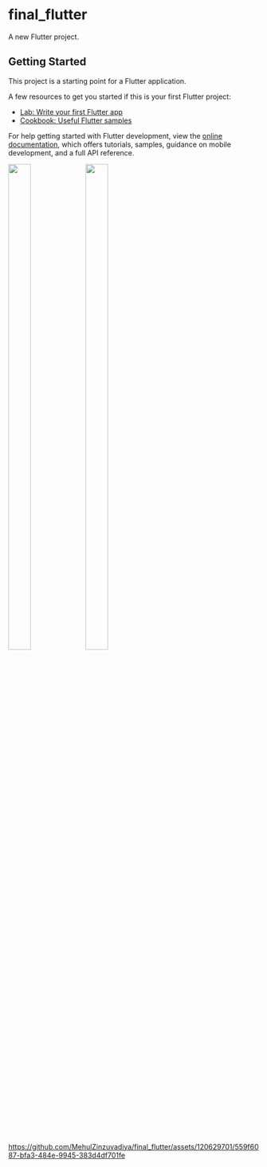 # final_flutter

A new Flutter project.

## Getting Started

This project is a starting point for a Flutter application.

A few resources to get you started if this is your first Flutter project:

- [Lab: Write your first Flutter app](https://docs.flutter.dev/get-started/codelab)
- [Cookbook: Useful Flutter samples](https://docs.flutter.dev/cookbook)

For help getting started with Flutter development, view the
[online documentation](https://docs.flutter.dev/), which offers tutorials,
samples, guidance on mobile development, and a full API reference.

<p float="center">

 <img src="https://github.com/MehulZinzuvadiya/final_flutter/assets/120629701/d7303882-6c72-46db-8e30-d1b95dd11637" width=30% height=50%>
 
 <img src="https://github.com/MehulZinzuvadiya/final_flutter/assets/120629701/9e6d42a3-9a18-41f7-9a89-c5c596287e62" width=30% height=50%>
 
</p>



https://github.com/MehulZinzuvadiya/final_flutter/assets/120629701/559f6087-bfa3-484e-9945-383d4df701fe


